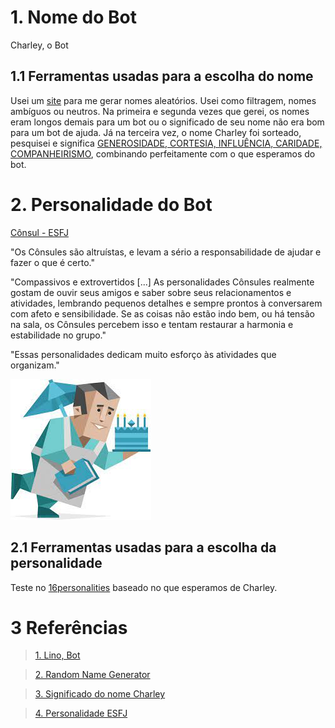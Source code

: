 # 1. Nome do Bot
Charley, o Bot

## 1.1 Ferramentas usadas para a escolha do nome
Usei um [site](https://www.behindthename.com/random/) para me gerar nomes aleatórios. Usei como filtragem, nomes ambíguos ou neutros. Na primeira e segunda vezes que gerei, os nomes eram longos demais para um bot ou o significado de seu nome não era bom para um bot de ajuda. Já na terceira vez, o nome Charley foi sorteado, pesquisei e significa [GENEROSIDADE, CORTESIA, INFLUÊNCIA, CARIDADE, COMPANHEIRISMO](https://www.significado.origem.nom.br/nomes/charley.htm#:~:text=GENEROSIDADE%2C%20CORTESIA%2C%20INFLU%C3%8ANCIA%2C%20CARIDADE%2C%20COMPANHEIRISMO), combinando perfeitamente com o que esperamos do bot.

# 2. Personalidade do Bot
[Cônsul - ESFJ](https://www.16personalities.com/br/personalidade-esfj)

"Os Cônsules são altruístas, e levam a sério a responsabilidade de ajudar e fazer o que é certo."

"Compassivos e extrovertidos [...] As personalidades Cônsules realmente gostam de ouvir seus amigos e saber sobre seus relacionamentos e atividades, lembrando pequenos detalhes e sempre prontos à conversarem com afeto e sensibilidade. Se as coisas não estão indo bem, ou há tensão na sala, os Cônsules percebem isso e tentam restaurar a harmonia e estabilidade no grupo."

"Essas personalidades dedicam muito esforço às atividades que organizam."


![mbti](img/esfj.jpeg)

## 2.1 Ferramentas usadas para a escolha da personalidade
Teste no [16personalities](https://www.16personalities.com/br/teste-de-personalidade) baseado no que esperamos de Charley.

# 3 Referências

>[1. Lino, Bot](https://github.com/fga-eps-mds/2018.2-Lino/edit/master/docs/PersonalidadeDoBot.md)

>[2. Random Name Generator](https://www.behindthename.com/random/)

>[3. Significado do nome Charley](https://www.significado.origem.nom.br/nomes/charley.htm#:~:text=GENEROSIDADE%2C%20CORTESIA%2C%20INFLU%C3%8ANCIA%2C%20CARIDADE%2C%20COMPANHEIRISMO)

>[4. Personalidade ESFJ](https://www.16personalities.com/br/personalidade-esfj)
